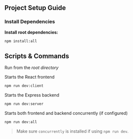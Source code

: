 ## Project Setup Guide
### Install Dependencies

**Install root dependencies:**
```bash
npm install:all
```

## Scripts & Commands
Run from the *root directory* 

Starts the React frontend   
```bash
npm run dev:client
```

Starts the Express backend       
```bash
npm run dev:server
```

Starts both frontend and backend concurrently (if configured) 
```bash
npm run dev:all
```

> Make sure `concurrently` is installed if using `npm run dev`. 
